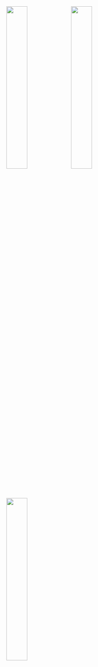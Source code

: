 
<img src="https://github.com/thahertech/lumityo-mobileapp/assets/67804374/f12ea4e6-bdbe-43df-8f06-ff6cef4cd23c" width=33%>
<img src="https://github.com/thahertech/lumityo-mobileapp/assets/67804374/b9a6a598-71bb-4c6b-9f8f-214ceb668fc8"width=33%>
<img src="https://github.com/thahertech/lumityo-mobileapp/assets/67804374/127a9d92-bdb6-4485-ba32-97c5d4702252" width=33%>
